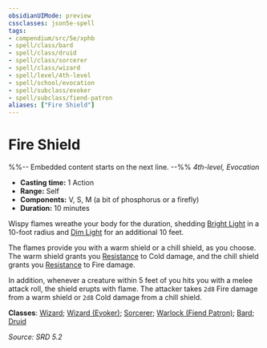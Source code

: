 ```yaml
---
obsidianUIMode: preview
cssclasses: json5e-spell
tags:
- compendium/src/5e/xphb
- spell/class/bard
- spell/class/druid
- spell/class/sorcerer
- spell/class/wizard
- spell/level/4th-level
- spell/school/evocation
- spell/subclass/evoker
- spell/subclass/fiend-patron
aliases: ["Fire Shield"]
---
```

# Fire Shield
%%-- Embedded content starts on the next line. --%%
*4th-level, Evocation*  

- **Casting time:** 1 Action
- **Range:** Self
- **Components:** V, S, M (a bit of phosphorus or a firefly)
- **Duration:** 10 minutes

Wispy flames wreathe your body for the duration, shedding [Bright Light](bright-light-xphb.md) in a 10-foot radius and [Dim Light](dim-light-xphb.md) for an additional 10 feet.

The flames provide you with a warm shield or a chill shield, as you choose. The warm shield grants you [Resistance](Mechanics/z_Templates/dm/rules/variant-rules/resistance-xphb.md) to Cold damage, and the chill shield grants you [Resistance](Mechanics/z_Templates/dm/rules/variant-rules/resistance-xphb.md) to Fire damage.

In addition, whenever a creature within 5 feet of you hits you with a melee attack roll, the shield erupts with flame. The attacker takes `2d8` Fire damage from a warm shield or `2d8` Cold damage from a chill shield.

**Classes**: [Wizard](list-spells-classes-wizard.md); [Wizard (Evoker)](list-spells-classes-wizard-xphb-evoker-xphb.md "subclass=XPHB;class=XPHB"); [Sorcerer](list-spells-classes-sorcerer.md); [Warlock (Fiend Patron)](list-spells-classes-warlock-xphb-fiend-patron-xphb.md "subclass=XPHB;class=XPHB"); [Bard](list-spells-classes-bard.md); [Druid](list-spells-classes-druid.md)

*Source: SRD 5.2*